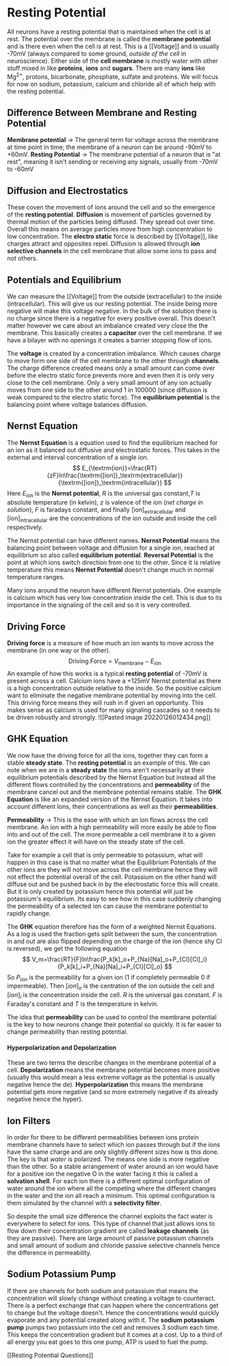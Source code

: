 # Resting Potential
All neurons have a resting potential that is maintained when the cell is at rest. The potential over the membrane is called the **membrane potential** and is there even when the cell is at rest.  This is a [[Voltage]] and is usually -70mV (always compared to some ground, *outside of the cell* in neuroscience). Either side of the **cell membrane** is mostly water with other stuff mixed in like **proteins**, **ions** and **sugars**. There are many **ions** like $\textrm{Mg}^{2+}$, protons, bicarbonate, phosphate, sulfate and proteins. We will focus for now on sodium, potassium, calcium and chloride all of which help with the resting potential.

## Difference Between Membrane and Resting Potential
**Membrane potential** -> The general term for voltage across the membrane at time point in time; the membrane of a neuron can be around -90mV to +60mV.
**Resting Potential** -> The membrane potential of a neuron that is "at rest", meaning it isn't sending or receiving any signals, usually from -70mV to -60mV

## Diffusion and Electrostatics
These coven the movement of ions around the cell and so the emergence of the **resting potential**. **Diffusion** is movement of particles governed by thermal motion of the particles being diffused. They spread out over time. Overall this means on average particles move from high concentration to low concentration. The **electro static** force is described by [[Voltage]], like charges attract and opposites repel. Diffusion is allowed through **ion selective channels** in the cell membrane that allow some ions to pass and not others.

## Potentials and Equilibrium
We can measure the [[Voltage]] from the outside (extracellular) to the inside (intracellular). This will give us our resting potential. The inside being more negative will make this voltage negative. In the bulk of the solution there is no charge since there is a negative for every positive overall. This doesn't matter however we care about an imbalance created very close the the membrane. This basically creates a **capacitor** over the cell membrane. If we have a bilayer with no openings it creates a barrier stopping flow of ions. 

The **voltage** is created by a concentration imbalance. Which causes charge to move form one side of the cell membrane to the other through **channels**. The charge difference created means only a small amount can come over before the electro static force prevents more and even then it is only very close to the cell membrane.  Only a very small amount of any ion actually moves from one side to the other around 1 in 100000 (since diffusion is weak compared to the electro static force). The **equilibrium potential** is the balancing point where voltage balances diffusion.

## Nernst Equation
The **Nernst Equation** is a equation used to find the equilibrium reached for an ion as it balanced out diffusive and electrostatic forces. This takes in the external and interval concentration of a single ion.
$$
E_{\textrm{ion}}=\frac{RT}{zF}ln\frac{\textrm{[ion]}_\textrm{extracellular}}{\textrm{[ion]}_\textrm{intracellular}}
$$
Here $E_\textrm{ion}$ is the **Nernst potential**, $R$ is the universal gas constant,$T$ is absolute temperature (in kelvin), $z$ is valence of the ion (*net charge in solution*), $F$ is faradays constant, and finally $\textrm{[ion]}_\textrm{extracellular}$  and $\textrm{[ion]}_\textrm{intracellular}$ are the concentrations of the ion outside and inside the cell respectively.

The Nernst potential can have different names. **Nernst Potential** means the balancing point between voltage and diffusion for a single ion, reached at equilibrium so also called **equilibrium potential**. **Reversal Potential** is the point at which ions switch direction from one to the other. Since it is relative temperature this means **Nernst Potential** doesn't change much in normal temperature ranges.

Many ions around the neuron have different Nernst potentials. One example is calcium which has very low concentration inside the cell. This is due to its importance in the signaling of the cell and so it is very controlled.

## Driving Force
**Driving force** is a measure of how much an ion wants to move across the membrane (in one way or the other).
$$
\textrm{Driving Force}=V_{\textrm{membrane}}-E_{\textrm{ion}}
$$
An example of how this works is a typical **resting potential** of -70mV is present across a cell. Calcium ions have a +125mV Nernst potential as there is a high concentration outside relative to the inside. So the positive calcium want to eliminate the negative membrane potential by moving into the cell. This driving force means they will rush in if given an opportunity.  This makes sense as calcium is used for many signaling cascades so it needs to be driven robustly and strongly.
![[Pasted image 20220126012434.png]]

## GHK Equation
We now have the driving force for all the ions, together they can form a stable **steady state**. The **resting potential** is an example of this. We can note when we are in a **steady state** the ions aren't necessarily at their equilibrium potentials described by the Nernst Equation but instead all the different flows controlled by the concentrations and **permeability** of the membrane cancel out and the membrane potential remains stable. The **GHK Equation** is like an expanded version of the Nernst Equation. It takes into account different Ions, their concentrations as well as their **permeabilities**. 

**Permeability** -> This is the ease with which an ion flows across the cell membrane. An ion with a high permeability will more easily be able to flow into and out of the cell. The more permeable a cell membrane it to a given ion the greater effect it will have on the steady state of the cell.

Take for example a cell that is only permeable to potassium, what will happen in this case is that no matter what the Equilibrium Potentials of the other ions are they will not move across the cell membrane hence they will not effect the potential overall of the cell. Potassium on the other hand will diffuse out and be pushed back in by the electrostatic force this will create. But it is only created by potassium hence this potential will just be potassium's equilibrium. Its easy to see how in this case suddenly changing the permeability of a selected ion can cause the membrane potential to rapidly change.

The **GHK** equation therefore has the form of a weighted Nernst Equations. As a log is used the fraction gets split between the sum, the concentration in and out are also flipped depending on the charge of the ion (hence shy Cl is reversed), we get the following equation
$$
V_m=\frac{RT}{F}ln\frac{P_k[k]_o+P_{Na}[Na]_o+P_{Cl}[Cl]_i}{P_k[k]_i+P_{Na}[Na]_i+P_{Cl}[Cl]_o}
$$
So $P_{ion}$ is the permeability for a given ion (1 if completely permeable 0 if impermeable). Then $[ion]_o$ is the centration of the ion outside the cell and $[ion]_i$ is the concentration inside the cell. $R$ is the universal gas constant. $F$ is Faraday's constant and $T$ is the temperature in kelvin.

The idea that **permeability** can be used to control the membrane potential is the key to how neurons change their potential so quickly. It is far easier to change permeability than resting potential.

#### Hyperpolarization and Depolarization
These are two terms the describe changes in the membrane potential of a cell. **Depolarization** means the membrane potential becomes more positive (usually this would mean a less extreme voltage as the potential is usually negative hence the de). **Hyperpolarization** this means the membrane potential gets more negative (and so more extremely negative if its already negative hence the hyper).

## Ion Filters
In order for there to be different permeabilities between ions protein membrane channels have to select which ion passes through but if the ions have the same charge and are only slightly different sizes how is this done. The key is that *water* is polarized. The means one side is more negative than the other. So a stable arrangement of water around an ion would have for a positive ion the negative O in the water facing it this is called a **solvation shell**. For each ion there is a different optimal configuration of water around the ion where all the competing where the different changes in the water and the ion all reach a minimum. This optimal configuration is them simulated by the channel with a **selectivity filter**. 

So despite the small size difference the channel exploits the fact water is everywhere to select for ions. This type of channel that just allows ions to flow down their concentration gradient are called **leakage channels** (as they are passive). There are large amount of passive potassium channels and small amount of sodium and chloride passive selective channels hence the difference in permeability.

## Sodium Potassium Pump
If there are channels for both sodium and potassium that means the concentration will slowly change without creating a voltage to counteract. There is a perfect exchange that can happen where the concentrations get to change but the voltage doesn't. Hence the concentrations would quickly evaporate and any potential created along with it. The **sodium potassium pump** pumps two potassium into the cell and removes 3 sodium each time. This keeps the concentration gradient but it comes at a cost. Up to a third of all energy you eat goes to this one pump, ATP is used to fuel the pump.

[[Resting Potential Questions]]